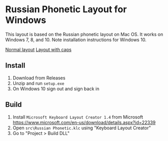 # Russian Phonetic Layout for Windows

This layout is based on the Russian phonetic layout on Mac OS. It works on Windows 7, 8, and 10. Note installation instructions for Windows 10.

[Normal layout](https://github.com/stankovski/russian-phonetic-layout-windows10/layout/layout.png)
[Layout with caps](https://github.com/stankovski/russian-phonetic-layout-windows10/layout/layout_caps.png)

## Install

1. Download from Releases
2. Unzip and run `setup.exe`
3. On Windows 10 sign out and sign back in

## Build

1. Install `Microsoft Keyboard Layout Creator 1.4` from Microsoft https://www.microsoft.com/en-us/download/details.aspx?id=22339
2. Open `src\Russian Phonetic.klc` using "Keyboard Layout Creator"
3. Go to "Project > Build DLL"